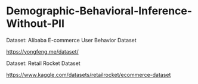 # Demographic-Behavioral-Inference-Without-PII

Dataset: Alibaba E-commerce User Behavior Dataset

https://yongfeng.me/dataset/

Dataset: Retail Rocket Dataset

https://www.kaggle.com/datasets/retailrocket/ecommerce-dataset
